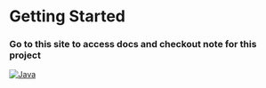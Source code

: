 # Getting Started

### Go to this site to access docs and checkout note for this project
[![Java](https://img.shields.io/badge/Java-%23ED8B00.svg?style=flat&logo=openjdk&logoColor=white)](https://cmhehe176.github.io/java-spring)
